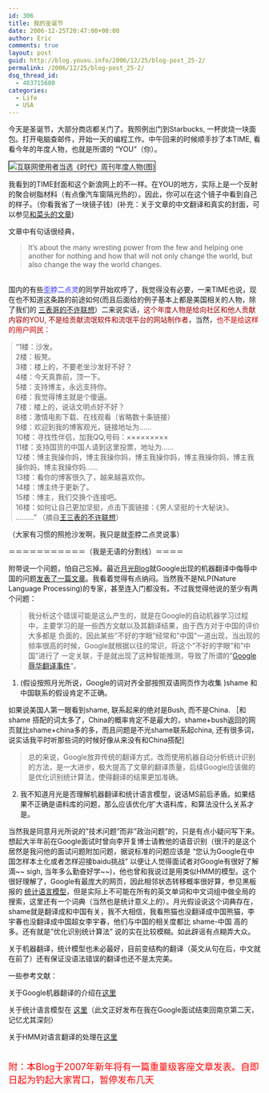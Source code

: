 ```yaml
---
id: 306
title: 我的圣诞节
date: 2006-12-25T20:47:00+00:00
author: Eric
comments: true
layout: post
guid: http://blog.youxu.info/2006/12/25/blog-post_25-2/
permalink: /2006/12/25/blog-post_25-2/
dsq_thread_id:
  - 483715680
categories:
  - Life
  - USA
---
```

今天是圣诞节，大部分商店都关门了。我照例出门到Starbucks, 一杯炭烧一块面包。打开电脑查邮件，开始一天的编程工作。中午回来的时候顺手抄了本TIME, 看看今年的年度人物，也就是所谓的 &#8220;YOU&#8221;（你）。
  
<span id="zoom" class="f14"><img src="http://image2.sina.com.cn/dy/w/2006-12-17/U1400P1T1D11813350F21DT20061217115817.jpg" alt="互联网使用者当选《时代》周刊年度人物(图)" border="1" /></span>

我看到的TIME封面和这个新浪网上的不一样。在YOU的地方，实际上是一个反射的聚合树脂材料（有点像汽车窗隔光热的）。因此，你可以在这个镜子中看到自己的样子。（你看我省了一块镜子钱）(补充：关于文章的中文翻译和真实的封面，可以参见[和菜头的文章](http://www.hecaitou.com/?p=1214))
  
文章中有句话很经典，

> It&#8217;s about the many wresting power from the few and helping one another for nothing and how that will not only change the world, but also change the way the world changes.

<span id="zoom" class="f14"><br /> 国内的有些</span><span style="color: #660000"></span><span style="color: #3333ff">歪脖二点灵</span>的同学开始欢呼了，我觉得没有必要，一来TIME也说，现在也不知道这条路的前途如何(而且后面给的例子基本上都是美国相关的人物，除了我们的 [三表哥的不许联想](http://www.wangxiaofeng.net/)）二来说实话，<span style="color: #990000">这个年度人物是给向社区和他人贡献内容的YOU, 不是给贡献流氓软件和流氓平台的网站制作者</span>，当然，<span style="color: #cc0000">也不是给这样的用户网民：</span>

<blockquote style="border-left: 1px solid #cccccc; margin: 0pt 0pt 0pt 0.8ex; padding-left: 1ex" class="gmail_quote">
  <p>
    <span id="zoom" class="f14">&#8220;</span>1楼：沙发。<br /> 2楼：板凳。<br /> 3楼：楼上的，不要老坐沙发好不好？<br /> 4楼：今天真靠前，顶一下。<br /> 5楼：支持博主，永远支持你。<br /> 6楼：我觉得博主就是个傻逼。<br /> 7楼：楼上的，说话文明点好不好？<br /> 8楼：激情电影下载、在线观看（省略数十条链接）<br /> 9楼：欢迎到我的博客观光，链接地址为……<br /> 10楼：寻找性伴侣，加我QQ,号码：×××××××××<br /> 11楼：支持国货的中国人请到这里投票，地址为……<br /> 12楼：博主我操你妈，博主我操你妈，博主我操你妈，博主我操你妈，博主我操你妈，博主我操你妈……<br /> 13楼：看你的博客很久了，越来越喜欢你。<br /> 14楼：博主终于更新了。<br /> 15楼：博主，我们交换个连接吧。<br /> 16楼：如何让自己更加坚挺，点击下面链接：《男人坚挺的十大秘诀》。<br /> ………<span id="zoom" class="f14">&#8221; （摘自<a href="http://www.wangxiaofeng.net/?p=512">王三表的不许联想</a>）</span>
  </p>
</blockquote>

（大家有习惯的照抢沙发啊，我只是就歪脖二点灵说事）

＝＝＝＝＝＝＝＝＝＝＝（我是无语的分割线）＝＝＝＝

附带说一个问题，怕自己忘掉。最近[月光Blog](http://www.williamlong.info/)就Google出现的机器翻译中侮辱中国的问题[发表了一篇文章](http://www.williamlong.info/archives/733.html)。我看着觉得有点纳闷。当然我不是NLP(Nature Language Processing)的专家，甚至连入门都没有。不过我觉得他说的至少有两个问题：

> 我分析这个错误可能是这么产生的，就是在Google的自动机器学习过程中，主要学习的是一些西方文献以及其翻译结果，由于西方对于中国的评价大多都是 负面的，因此某些&#8221;不好的字眼&#8221;经常和&#8221;中国&#8221;一道出现，当出现的频率很高的时候，Google就根据以往的常识，将这个&#8221;不好的字眼&#8221;和&#8221;中国&#8221;进行了 一定关联，于是就出现了这种智能推测，导致了所谓的&#8221;<a href="http://www.williamlong.info/archives/733.html" target="_blank">Google辱华翻译事件</a>&#8220;。

1. (假设按照月光所说，Google的词对齐全部按照双语网页作为收集 )shame 和中国联系的假设肯定不正确。
  
如果说美国人第一眼看到shame, 联系起来的绝对是Bush, 而不是China. ［和shame 搭配的词太多了，China的概率肯定不是最大的，shame+bush返回的网页就比shame+china多的多，而且问题是不光shame联系起china, 还有很多词，说实话我平时听那些词的时候好像从来没有和China搭配］

> 总的来说，Google放弃传统的翻译方式，改而使用机器自动分析统计识别的方法，是一大进步，极大提高了文章的翻译质量，后续Google应该做的是优化识别统计算法，使得翻译的结果更加准确。

2. 我不知道月光是否理解机器翻译和统计语言模型，说话MS前后矛盾。如果结果不正确是语料库的问题，那么应该优化/扩大语料库，和算法没什么关系才是。

当然我是同意月光所说的&#8221;技术问题&#8221;而非&#8221;政治问题&#8221;的，只是有点小疑问写下来。想起大半年前在Google面试时曾向李开复博士请教他的语音识别（很汗的是这个居然是我问他的面试问题附加问题，据说标准的问题应该是 &#8220;您认为Google在中国怎样本土化或者怎样迎接baidu挑战&#8221; 以便让人觉得面试者对Google有很好了解滴~~ sigh, 当年多么勤奋好学~~)，他也曾和我说过是用类似HMM的模型。这个很好理解了，Google有最庞大的网页，因此相邻状态转移概率很好算，参见黑板报的 [统计语言模型](http://googlechinablog.com/2006/04/blog-post.html)，但是实际上不可能在所有的英文单词和中文词组中做全局的搜索，这里还有一个词典（当然也是统计意义上的）。月光假设说这个词典存在，shame就是翻译成和中国有关，我不大相信，我看熊猫也没翻译成中国熊猫，李宇春也没翻译成中国超女李宇春，他们与中国的相关度都比 shame-中国 高的多。还有就是&#8221;优化识别统计算法&#8221; 说的实在比较模糊。如此辟谣有点糊弄大众。

关于机器翻译，统计模型也未必最好，目前变结构的翻译（英文从句在后，中文就在前了）还有保证没语法错误的翻译也还不是太完美。

一些参考文献：
  
关于Google机器翻译的介绍在[这里](http://googlechinablog.com/2006/10/google_116191874231562616.html)
  
关于统计语言模型在 [这里](http://googlechinablog.com/2006/04/blog-post.html)（此文正好发布在我在Google面试结束回南京第二天，记忆尤其深刻）
  
关于HMM对语言翻译的处理在[这里](http://googlechinablog.com/2006/04/blog-post_17.html)
  
<span style="color: #ff0000; font-size: 130%"><br /> 附：本Blog于2007年新年将有一篇重量级客座文章发表。自即日起为钓起大家胃口，暂停发布几天 </span>